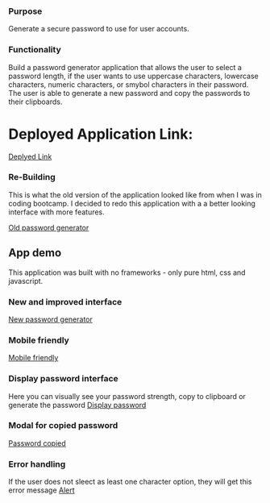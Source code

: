 ### Purpose 

Generate a secure password to use for user accounts. 

### Functionality

Build a password generator application that allows the user to select a password length, if the user wants to use uppercase characters, lowercase characters, numeric characters, or smybol characters in their password. The user is able to generate a new password and copy the passwords to their clipboards. 

# Deployed Application Link: 
[Deplyed Link](https://joelynn94.github.io/password-generator/)

### Re-Building 

This is what the old version of the application looked like from when I was in coding bootcamp. I decided to redo this application with a a better looking interface with more features. 

[Old password generator](screenshots/old-password-generator.PNG)

## App demo 
This application was built with no frameworks - only pure html, css and javascript. 

### New and improved interface 
[New password generator](screenshots/new-password-generator.PNG)

### Mobile friendly 
[Mobile friendly](screenshots/mobile-password-generator.PNG)

### Display password interface 
Here you can visually see your password strength, copy to clipboard or generate the password
[Display password](screenshots/password-strength.PNG)

### Modal for copied password 
[Password copied](screenshots/password-modal.PNG)

### Error handling 
If the user does not sleect as least one character option, they will get this error message
[Alert](screenshots/password-alert.PNG)



